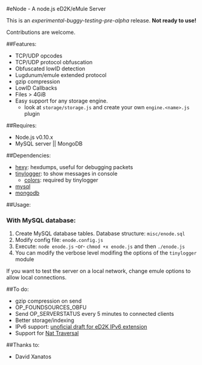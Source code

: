 #eNode - A node.js eD2K/eMule Server

This is an *experimental-buggy-testing-pre-alpha* release. **Not ready to use!**

Contributions are welcome.

##Features:

* TCP/UDP opcodes
* TCP/UDP protocol obfuscation
* Obfuscated lowID detection
* Lugdunum/emule extended protocol
* gzip compression
* LowID Callbacks
* Files > 4GiB
* Easy support for any storage engine.
  * look at `storage/storage.js` and create your own `engine.<name>.js` plugin

##Requires:

* Node.js v0.10.x
* MySQL server || MongoDB

##Dependencies:

* [hexy](https://github.com/a2800276/hexy.js): hexdumps, useful for debugging packets
* [tinylogger](https://github.com/petermrg/tinylogger): to show messages in console
  * [colors](https://github.com/Marak/colors.js): required by tinylogger
* [mysql](https://github.com/felixge/node-mysql)
* [mongodb](https://github.com/mongodb/node-mongodb-native)

##Usage:

### With MySQL database:

1. Create MySQL database tables. Database structure: `misc/enode.sql`
2. Modify config file: `enode.config.js`
3. Execute: `node enode.js` -or- `chmod +x enode.js` and then `./enode.js`
4. You can modify the verbose level modifing the options of the `tinylogger` module

If you want to test the server on a local network, change emule options to allow local connections.

##To do:

* gzip compression on send
* OP_FOUNDSOURCES_OBFU
* Send OP_SERVERSTATUS every 5 minutes to connected clients
* Better storage/indexing
* IPv6 support: [unoficial draft for eD2K IPv6 extension](http://piratenpad.de/p/ed2kIPv6)
* Support for [Nat Traversal](http://en.wikipedia.org/wiki/NAT_traversal)

##Thanks to:

* David Xanatos
